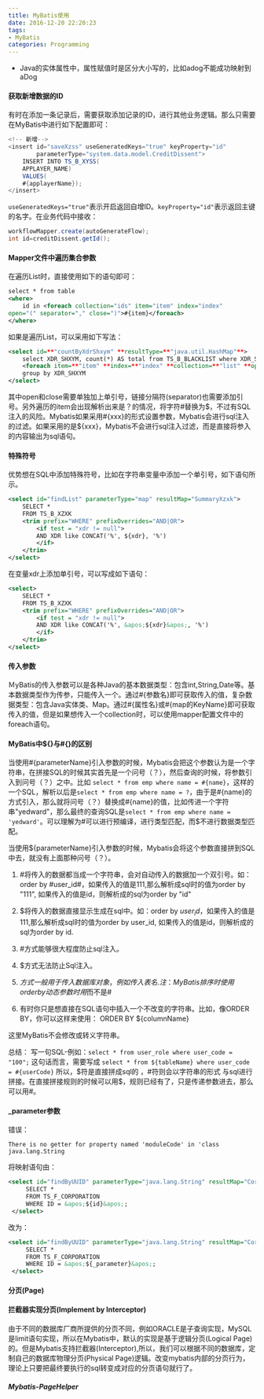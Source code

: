 ```yaml
---
title: MyBatis使用
date: 2016-12-20 22:20:23
tags:
- MyBatis
categories: Programming
---
```


* Java的实体属性中，属性赋值时是区分大小写的，比如adog不能成功映射到aDog

#### 获取新增数据的ID

有时在添加一条记录后，需要获取添加记录的ID，进行其他业务逻辑。那么只需要在MyBatis中进行如下配置即可：

```Java
<!-- 新增-->
<insert id="saveXzss" useGeneratedKeys="true" keyProperty="id"
        parameterType="system.data.model.CreditDissent">
    INSERT INTO TS_B_XYSS(
    APPLAYER_NAME)
    VALUES(
    #{applayerName});
</insert>
```

`useGeneratedKeys="true"`表示开启返回自增ID。`keyProperty="id"`表示返回主键的名字。在业务代码中接收：

```Java   
workflowMapper.create(autoGenerateFlow);
int id=creditDissent.getId();
```

#### Mapper文件中遍历集合参数

在遍历List<Integer>时，直接使用如下的语句即可：

```XML
select * from table
<where>
    id in <foreach collection="ids" item="item" index="index"
open="(" separator="," close=")">#{item}</foreach>
</where>
```

<!-- more -->

如果是遍历List<String>，可以采用如下写法：

```XML
<select id=**"countByXdrShxym" **resultType=**"java.util.HashMap"**>    
    select XDR_SHXYM, count(*) AS total from TS_B_BLACKLIST where XDR_SHXYM in
    <foreach item=**"item" **index=**"index" **collection=**"list" **open=**"('" **separator=**"','" **close=**"')"**>${item}</foreach>    
    group by XDR_SHXYM
</select>
```

其中open和close需要单独加上单引号，链接分隔符(separator)也需要添加引号。另外遍历的item会出现解析出来是？的情况，将字符#替换为$，不过有SQL注入的风险。Mybatis如果采用#{xxx}的形式设置参数，Mybatis会进行sql注入的过滤。如果采用的是${xxx}，Mybatis不会进行sql注入过滤，而是直接将参入的内容输出为sql语句。

#### 特殊符号

优势想在SQL中添加特殊符号，比如在字符串变量中添加一个单引号，如下语句所示。

```XML
<select id="findList" parameterType="map" resultMap="SummaryXzxk">    
    SELECT *
    FROM TS_B_XZXK
    <trim prefix="WHERE" prefixOverrides="AND|OR">
        <if test = "xdr != null">            
        AND XDR like CONCAT('%', ${xdr}, '%')
        </if>
    </trim>
</select>
```

在变量xdr上添加单引号，可以写成如下语句：

```XML
<select>
    SELECT *
    FROM TS_B_XZXK
    <trim prefix="WHERE" prefixOverrides="AND|OR">
        <if test = "xdr != null">            
        AND XDR like CONCAT('%', &apos;${xdr}&apos;, '%')
        </if>
    </trim>
</select>
```

#### 传入参数

ＭyBatis的传入参数可以是各种Java的基本数据类型：包含int,String,Date等。基本数据类型作为传参，只能传入一个。通过#{参数名}即可获取传入的值，复杂数据类型：包含Java实体类、Map。通过#{属性名}或#{map的KeyName}即可获取传入的值，但是如果想传入一个collection时，可以使用mapper配置文件中的foreach语句。

#### MyBatis中${}与#{}的区别

当使用#{parameterName}引入参数的时候，Mybatis会把这个参数认为是一个字符串，在拼接SQL的时候其实首先是一个问号（？），然后查询的时候，将参数引入到问号（？）之中。比如
	`select * from emp where name = #{name}`，这样的一个SQL，解析以后是`select * from emp where name = ?`，由于是#{name}的方式引入，那么就将问号（？）替换成#{name}的值，比如传进一个字符串"yedward"，那么最终的查询SQL是`select * from emp where name = 'yedward'`。可以理解为#可以进行预编译，进行类型匹配，而$不进行数据类型匹配。

当使用${parameterName}引入参数的时候，Mybatis会将这个参数直接拼到SQL中去，就没有上面那种问号（？）。

1. #将传入的数据都当成一个字符串，会对自动传入的数据加一个双引号。如：order by #user_id#，如果传入的值是111,那么解析成sql时的值为order by "111", 如果传入的值是id，则解析成的sql为order by "id"

2. $将传入的数据直接显示生成在sql中。如：order by $user_id$，如果传入的值是111,那么解析成sql时的值为order by user_id,  如果传入的值是id，则解析成的sql为order by id.
　　
3. #方式能够很大程度防止sql注入。
　　
4. $方式无法防止Sql注入。

5. $方式一般用于传入数据库对象，例如传入表名.
	注：MyBatis排序时使用order by 动态参数时用$而不是#

6. 有时你只是想直接在SQL语句中插入一个不改变的字符串。比如，像ORDER BY，你可以这样来使用：
	ORDER BY ${columnName}

这里MyBatis不会修改或转义字符串。

总结：
写一句SQL-例如：`select * from user_role where user_code = "100";`
这句话而言，需要写成 `select * from ${tableName} where user_code = #{userCode}`
所以，$符是直接拼成sql的 ，#符则会以字符串的形式 与sql进行拼接。在直接拼接规则的时候可以用$，规则已经有了，只是传递参数进去，那么可以用#。

#### \_parameter参数

错误：

```
There is no getter for property named 'moduleCode' in 'class java.lang.String
```

将映射语句由：

```XML
<select id="findByUUID" parameterType="java.lang.String" resultMap="Corporation">
     SELECT *
     FROM TS_F_CORPORATION
     WHERE ID = &apos;${id}&apos;;
 </select>
```

改为：

```XML
<select id="findByUUID" parameterType="java.lang.String" resultMap="Corporation">
     SELECT *
     FROM TS_F_CORPORATION
     WHERE ID = &apos;${_parameter}&apos;;
 </select>
```

#### 分页(Page)

#### 拦截器实现分页(Implement by Interceptor)

由于不同的数据库厂商所提供的分页不同，例如ORACLE是子查询实现，MySQL是limit语句实现，所以在Mybatis中，默认的实现是基于逻辑分页(Logical Page)的。但是Mybatis支持拦截器(Interceptor),所以，我们可以根据不同的数据库，定制自己的数据库物理分页(Physical Page)逻辑。改变mybatis内部的分页行为，理论上只要把最终要执行的sql转变成对应的分页语句就行了。

##### Mybatis-PageHelper
